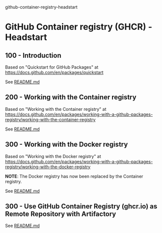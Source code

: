 github-container-registry-headstart
# GitHub Container registry (GHCR) - Headstart

## 100 - Introduction

Based on "Quickstart for GitHub Packages" at https://docs.github.com/en/packages/quickstart

See [README.md](./100/README.md)

## 200 - Working with the Container registry

Based on "Working with the Container registry" at https://docs.github.com/en/packages/working-with-a-github-packages-registry/working-with-the-container-registry

See [README.md](./200/README.md)

## 300 - Working with the Docker registry

Based on "Working with the Docker registry" at https://docs.github.com/en/packages/working-with-a-github-packages-registry/working-with-the-docker-registry

**NOTE**: The Docker registry has now been replaced by the Container registry.

See [README.md](./300/README.md)

## 300 - Use GitHub Container Registry (ghcr.io) as Remote Repository with Artifactory 

See [README.md](./300/README.md)
